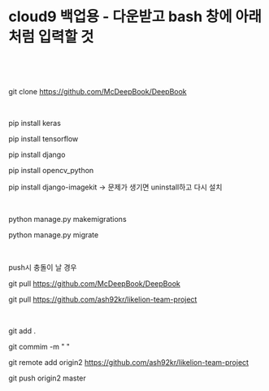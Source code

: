 

# cloud9 백업용 - 다운받고 bash 창에 아래처럼 입력할 것

​ 

​ 

git clone https://github.com/McDeepBook/DeepBook

​ 

pip install keras

pip install tensorflow

pip install django

pip install opencv_python

pip install django-imagekit   -> 문제가 생기면 uninstall하고 다시 설치

​ 

python manage.py makemigrations

python manage.py migrate

​ 

push시 충돌이 날 경우

git pull  https://github.com/McDeepBook/DeepBook

git pull  https://github.com/ash92kr/likelion-team-project

​ 

git add .

git commim -m "  "

git remote add origin2  https://github.com/ash92kr/likelion-team-project

git push origin2 master

